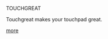 TOUCHGREAT

Touchgreat makes your touchpad great.

[more](https://www.jonasjuffinger.com/touchgreat)